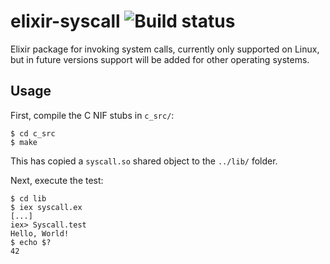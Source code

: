 # elixir-syscall ![Build status](https://travis-ci.org/levex/elixir-syscall.svg?branch=master)

Elixir package for invoking system calls, currently only supported on Linux,
but in future versions support will be added for other operating systems.

## Usage

First, compile the C NIF stubs in `c_src/`:

```
$ cd c_src
$ make
```

This has copied a `syscall.so` shared object to the `../lib/` folder.

Next, execute the test:

```
$ cd lib
$ iex syscall.ex
[...]
iex> Syscall.test
Hello, World!
$ echo $?
42
```
